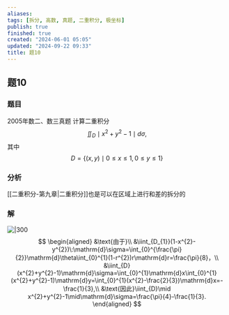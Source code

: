 ```yaml
---
aliases: 
tags: [拆分, 高数, 真题, 二重积分, 极坐标]
publish: true
finished: true
created: "2024-06-01 05:05"
updated: "2024-09-22 09:33"
title: 题10
---
```

## 题10 
### 题目
2005年数二、数三真题
计算二重积分
$$\iint_{D}\mid x^2+y^2-1\mid d\sigma,$$
其中
$$D=\{(x,y)\mid0\leqslant x\leqslant1,0\leqslant y\leqslant1\}$$
### 分析
[[二重积分-第九章|二重积分]]也是可以在区域上进行和差的拆分的
### 解
![|300](https://img.hwenyi.live/202405152246532.webp)
$$
\begin{aligned}
&\text{由于}\\
&\iint_{D_{1}}(1-x^{2}-y^{2})\:\mathrm{d}\sigma=\int_{0}^{\frac{\pi}{2}}\mathrm{d}\theta\int_{0}^{1}(1-r^{2})r\mathrm{d}r=\frac{\pi}{8}，\\
&\iint_{D}(x^{2}+y^{2}-1)\mathrm{d}\sigma=\int_{0}^{1}\mathrm{d}x\int_{0}^{1}(x^{2}+y^{2}-1)\mathrm{d}y=\int_{0}^{1}(x^{2}-\frac{2}{3})\mathrm{d}x=-\frac{1}{3},\\
&\text{因此}\iint_{D}\mid x^{2}+y^{2}-1\mid\mathrm{d}\sigma=\frac{\pi}{4}-\frac{1}{3}.
\end{aligned}
$$
